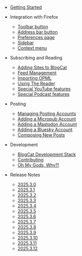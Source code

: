 - [Getting Started](/quickstart)

- Integration with Firefox

  - [Toolbar button](/browseraction)
  - [Address bar button](/pageaction)
  - [Preferences page](/options)
  - [Sidebar](/sidebar)
  - [Context menu](/contextmenu)

- Subscribing and Reading

  - [Adding Sites to BlogCat](/feeddiscovery)
  - [Feed Management](/feedmanagement)
  - [Importing OPML](/opml)
  - [Using The Reader](/reader)
  - [Special YouTube features](/youtube)
  - [Special Podcast features](/podcasts)

- Posting

  - [Managing Posting Accounts](/postingaccounts)
  - [Adding a Micropub Account](/micropub)
  - [Adding a Mastodon Account](/mastodon)
  - [Adding a Bluesky Account](/bluesky)
  - [Composing New Posts](/compose)

- Development

  - [BlogCat Development Stack](/development)
  - [Contributing](/contributing)
  - [Oh My Gods, Why?!](/why)

- Release Notes
  - [2025.3.0](/release-notes/2025.3.0)
  - [2025.3.1](/release-notes/2025.3.1)
  - [2025.3.2](/release-notes/2025.3.2)
  - [2025.3.3](/release-notes/2025.3.3)
  - [2025.3.4](/release-notes/2025.3.4)
  - [2025.3.5](/release-notes/2025.3.5)
  - [2025.3.6](/release-notes/2025.3.6)
  - [2025.3.7](/release-notes/2025.3.7)
  - [2025.3.8](/release-notes/2025.3.8)
  - [2025.3.9](/release-notes/2025.3.9)
  - [2025.3.10](/release-notes/2025.3.10)
  - [2025.3.11](/release-notes/2025.3.11)
  - [2025.3.12](/release-notes/2025.3.12)
